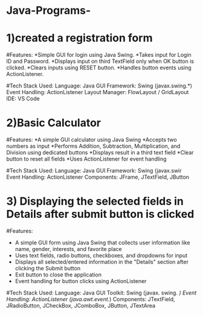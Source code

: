 # Java-Programs-

# 1)created a registration form

#Features:
*Simple GUI for login using Java Swing.
*Takes input for Login ID and Password.
*Displays input on third TextField only when OK button is clicked.
*Clears inputs using RESET button.
*Handles button events using ActionListener.

#Tech Stack Used:
Language: Java
GUI Framework: Swing (javax.swing.*)
Event Handling: ActionListener
Layout Manager: FlowLayout / GridLayout
IDE: VS Code

# 2)Basic Calculator

#Features:
*A simple GUl calculator using Java Swing
*Accepts two numbers as input
*Performs Addition, Subtraction, Multiplication, and Division using dedicated buttons
*Displays result in a third text field
*Clear button to reset all fields
*Uses ActionListener for event handling

#Tech Stack Used:
Language: Java
GUI Framework: Swing (javax.swir
Event Handling: ActionListener
Components: JFrame, JTextField, JButton

# 3) Displaying the selected fields in Details after submit button is clicked

#Features:
* A simple GUI form using Java Swing that collects user information like name, gender, interests, and favorite place
* Uses text fields, radio buttons, checkboxes, and dropdowns for input
* Displays all selected/entered information in the "Details" section after clicking the Submit button
* Exit button to close the application
* Event handling for button clicks using ActionListener

#Tech Stack Used:
Language: Java
GUI Toolkit: Swing (javax. swing. *)
Event Handling: ActionListener (java.awt.event.*)
Components: JTextField, JRadioButton, JCheckBox, JComboBox, JButton, JTextArea
